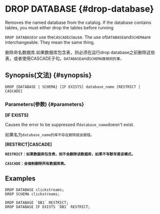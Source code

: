 # DROP DATABASE {#drop-database}

Removes the named database from the catalog. If the database contains tables, you must either drop the tables before running

`DROP DATABASE`or use the`CASCADE`clause. The use of`DATABASE`and`SCHEMA`are interchangeable. They mean the same thing.

删除命名数据库.如果数据库包含表，则必须在运行drop database之前删除这些表，或者使用CASCADE子句。`DATABASE`and`SCHEMA做相同的事。`

## Synopsis\(文法\) {#synopsis}

```
DROP {DATABASE | SCHEMA} [IF EXISTS] database_name [RESTRICT | CASCADE]
```

### Parameters\(参数\) {#parameters}

**\[IF EXISTS\]**

Causes the error to be suppressed if`database_name`doesn't exist.

如果名为`database_name的库不存在删除就会报错。`

**\[RESTRICT\|CASCADE\]**

**`RESTRICT：如果数据库包含表，则不会删除该数据库，如果不写默写是该模式。`**

**`CASCADE：会强制删除所有数据库表。`**

## Examples

    DROP DATABASE clickstreams;
    DROP SCHEMA clickstreams;

    DROP DATABASE `DB1` RESTRICT;
    DROP DATABASE IF EXISTS `DB1` RESTRICT;



